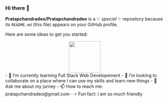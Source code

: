 ### Hi there 👋


**Pratapchandradeo/Pratapchandradeo** is a ✨ _special_ ✨ repository because its `README.md` (this file) appears on your GitHub profile.

Here are some ideas to get you started:
<div id="header" align="center">
  <img src="https://media.giphy.com/media/M9gbBd9nbDrOTu1Mqx/giphy.gif" width="100"/>
</div>
<!-- - 🔭 I’m currently working on ... -->
- 🌱 I’m currently learning Full Stack Web Developement
- 👯 I’m looking to collaborate on a place where I can use my skills  and learn new things 
<!-- - 🤔 I’m looking for help with  -->
- 💬 Ask me about my jurney
- 📫 How to reach me: pratapchandradeo@gmail.com
<!-- - 😄 Pronouns: ... -->
- ⚡ Fun fact: i am so much friendly

